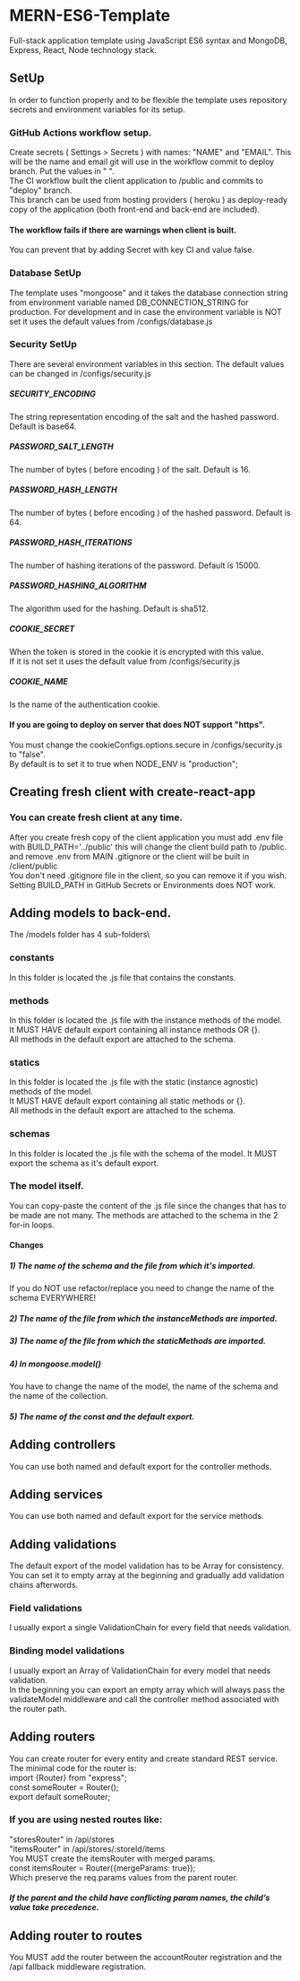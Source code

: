 # MERN-ES6-Template
Full-stack application template using JavaScript ES6 syntax and MongoDB, Express, React, Node technology stack.

## SetUp
In order to function properly and to be flexible the template uses repository secrets
and environment variables for its setup.

### GitHub Actions workflow setup.
Create secrets ( Settings > Secrets ) with names: "NAME" and "EMAIL". 
This will be the name and email git will use in the workflow commit to deploy branch.
Put the values in " ".\
The CI workflow built the client application to /public and 
commits to "deploy" branch.\
This branch can be used from hosting providers ( heroku )
as deploy-ready copy of the application (both front-end and back-end are included).

#### The workflow fails if there are warnings when client is built.
You can prevent that by adding Secret with key CI and value false.

### Database SetUp
The template uses "mongoose" and it takes the database connection string
from environment variable named DB_CONNECTION_STRING for production.
For development and in case the environment variable is NOT set it uses
the default values from /configs/database.js

### Security SetUp
There are several environment variables in this section. 
The default values can be changed in /configs/security.js

##### SECURITY_ENCODING
The string representation encoding of the salt and the hashed password.
Default is base64.
##### PASSWORD_SALT_LENGTH
The number of bytes ( before encoding ) of the salt. Default is 16.
##### PASSWORD_HASH_LENGTH
The number of bytes ( before encoding ) of the hashed password. Default is 64.
##### PASSWORD_HASH_ITERATIONS
The number of hashing iterations of the password. Default is 15000.
##### PASSWORD_HASHING_ALGORITHM
The algorithm used for the hashing. Default is sha512.

##### COOKIE_SECRET
When the token is stored in the cookie it is encrypted with this value.\
If it is not set it uses the default value from /configs/security.js

##### COOKIE_NAME
Is the name of the authentication cookie.

#### If you are going to deploy on server that does NOT support "https".
You must change the cookieConfigs.options.secure in /configs/security.js to "false".\
By default is to set it to true when NODE_ENV is "production";

## Creating fresh client with create-react-app

### You can create fresh client at any time.
After you create fresh copy of the client application you must add .env file with
BUILD_PATH='../public' this will change the client build path to /public.\
and remove .env from MAIN .gitignore or the client will be built in /client/public\
You don't need .gitignore file in the client, so you can remove it if you wish.\
Setting BUILD_PATH in GitHub Secrets or Environments does NOT work.

## Adding models to back-end.
The /models folder has 4 sub-folders\

### constants
In this folder is located the .js file that contains the constants.

### methods
In this folder is located the .js file with the instance methods of the model.\
It MUST HAVE default export containing all instance methods OR {}.\
All methods in the default export are attached to the schema.

### statics
In this folder is located the .js file with the static (instance agnostic) methods of the model.\
It MUST HAVE default export containing all static methods or {}.\
All methods in the default export are attached to the schema.

### schemas
In this folder is located the .js file with the schema of the model.
It MUST export the schema as it's default export.

### The model itself.
You can copy-paste the content of the .js file since the changes that has to be made are not many.
The methods are attached to the schema in the 2 for-in loops.

#### Changes
##### 1) The name of the schema and the file from which it's imported.
If you do NOT use refactor/replace you need to change the name of the schema EVERYWHERE!

##### 2) The name of the file from which the instanceMethods are imported.
##### 3) The name of the file from which the staticMethods are imported.
##### 4) In mongoose.model()
You have to change the name of the model, the name of the schema and the name of the collection.
##### 5) The name of the const and the default export.

## Adding controllers
You can use both named and default export for the controller methods.

## Adding services
You can use both named and default export for the service methods.

## Adding validations
The default export of the model validation has to be Array for consistency.\
You can set it to empty array at the beginning and gradually add validation chains afterwords.

### Field validations
I usually export a single ValidationChain for every field that needs validation.

### Binding model validations
I usually export an Array of ValidationChain for every model that needs validation.\
In the beginning you can export an empty array which will always pass the validateModel middleware and call the controller method associated with the router path.

## Adding routers
You can create router for every entity and create standard REST service.
The minimal code for the router is:\
import {Router} from "express";\
const someRouter = Router();\
export default someRouter;

### If you are using nested routes like:
"storesRouter" in /api/stores\
"itemsRouter" in /api/stores/:storeId/items\
You MUST create the itemsRouter with merged params.\
const itemsRouter = Router({mergeParams: true});\
Which preserve the req.params values from the parent router. 
##### If the parent and the child have conflicting param names, the child’s value take precedence.

## Adding router to routes
You MUST add the router between the accountRouter registration and the /api fallback middleware registration.